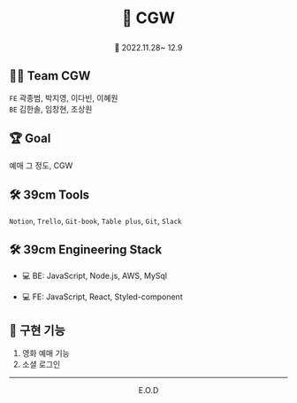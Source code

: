 # <p align="center">🎫 CGW

<p align="center"> 📆 2022.11.28~ 12.9

## 🙎‍♀️ Team CGW

`FE` 곽종범, 박지영, 이다빈, 이혜원 <br>
`BE` 김한솔, 임창현, 조상원

## 🏆 Goal

예매 그 정도, CGW

## 🛠 39cm Tools

`Notion`, `Trello`, `Git-book`, `Table plus`, `Git`, `Slack`

## 🛠 39cm Engineering Stack

- 💻 BE:
  JavaScript, Node.js, AWS, MySql

- 💻 FE:
  JavaScript, React, Styled-component

## 🚀 구현 기능

1. 영화 예매 기능
1. 소셜 로그인

---

<p align="center"> E.O.D
